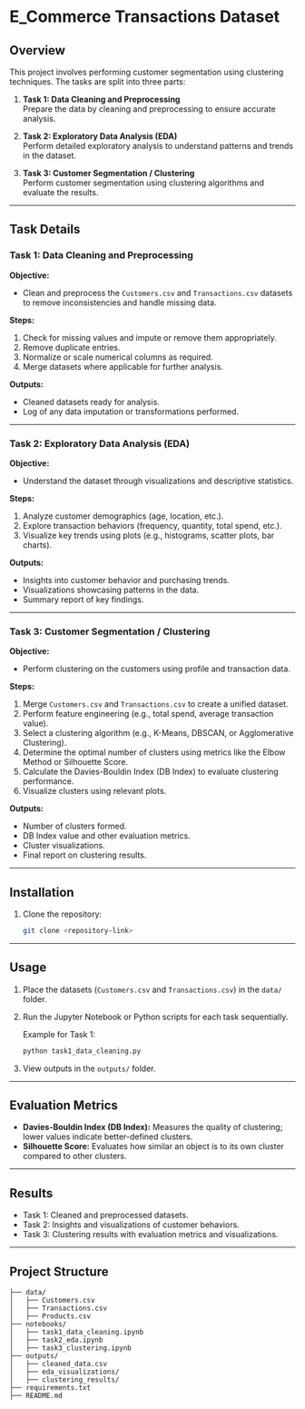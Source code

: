 # E_Commerce Transactions Dataset

## Overview
This project involves performing customer segmentation using clustering techniques. The tasks are split into three parts:

1. **Task 1: Data Cleaning and Preprocessing**  
   Prepare the data by cleaning and preprocessing to ensure accurate analysis.

2. **Task 2: Exploratory Data Analysis (EDA)**  
   Perform detailed exploratory analysis to understand patterns and trends in the dataset.

3. **Task 3: Customer Segmentation / Clustering**  
   Perform customer segmentation using clustering algorithms and evaluate the results.

---

## Task Details

### Task 1: Data Cleaning and Preprocessing
**Objective:**
- Clean and preprocess the `Customers.csv` and `Transactions.csv` datasets to remove inconsistencies and handle missing data.

**Steps:**
1. Check for missing values and impute or remove them appropriately.
2. Remove duplicate entries.
3. Normalize or scale numerical columns as required.
4. Merge datasets where applicable for further analysis.

**Outputs:**
- Cleaned datasets ready for analysis.
- Log of any data imputation or transformations performed.

---

### Task 2: Exploratory Data Analysis (EDA)
**Objective:**
- Understand the dataset through visualizations and descriptive statistics.

**Steps:**
1. Analyze customer demographics (age, location, etc.).
2. Explore transaction behaviors (frequency, quantity, total spend, etc.).
3. Visualize key trends using plots (e.g., histograms, scatter plots, bar charts).

**Outputs:**
- Insights into customer behavior and purchasing trends.
- Visualizations showcasing patterns in the data.
- Summary report of key findings.

---

### Task 3: Customer Segmentation / Clustering
**Objective:**
- Perform clustering on the customers using profile and transaction data.

**Steps:**
1. Merge `Customers.csv` and `Transactions.csv` to create a unified dataset.
2. Perform feature engineering (e.g., total spend, average transaction value).
3. Select a clustering algorithm (e.g., K-Means, DBSCAN, or Agglomerative Clustering).
4. Determine the optimal number of clusters using metrics like the Elbow Method or Silhouette Score.
5. Calculate the Davies-Bouldin Index (DB Index) to evaluate clustering performance.
6. Visualize clusters using relevant plots.

**Outputs:**
- Number of clusters formed.
- DB Index value and other evaluation metrics.
- Cluster visualizations.
- Final report on clustering results.

---

## Installation
1. Clone the repository:
   ```bash
   git clone <repository-link>
   ```

---

## Usage
1. Place the datasets (`Customers.csv` and `Transactions.csv`) in the `data/` folder.
2. Run the Jupyter Notebook or Python scripts for each task sequentially.

   Example for Task 1:
   ```bash
   python task1_data_cleaning.py
   ```

3. View outputs in the `outputs/` folder.

---

## Evaluation Metrics
- **Davies-Bouldin Index (DB Index):** Measures the quality of clustering; lower values indicate better-defined clusters.
- **Silhouette Score:** Evaluates how similar an object is to its own cluster compared to other clusters.

---

## Results
- Task 1: Cleaned and preprocessed datasets.
- Task 2: Insights and visualizations of customer behaviors.
- Task 3: Clustering results with evaluation metrics and visualizations.

---

## Project Structure
```
├── data/
│   ├── Customers.csv
│   ├── Transactions.csv
│   ├── Products.csv
├── notebooks/
│   ├── task1_data_cleaning.ipynb
│   ├── task2_eda.ipynb
│   ├── task3_clustering.ipynb
├── outputs/
│   ├── cleaned_data.csv
│   ├── eda_visualizations/
│   ├── clustering_results/
├── requirements.txt
├── README.md
```

